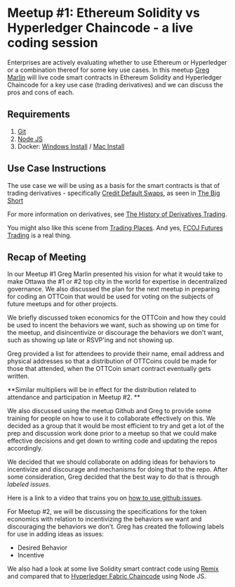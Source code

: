 # Meetup #1: Ethereum Solidity vs Hyperledger Chaincode - a live coding session

Enterprises are actively evaluating whether to use Ethereum or Hyperledger or a combination thereof for some key use cases. In this meetup [Greg Marlin](https://www.linkedin.com/in/greg-marlin-8a4528a/) will live code smart contracts in Ethereum Solidity and Hyperledger Chaincode for a key use case (trading derivatives) and we can discuss the pros and cons of each.

## Requirements


1. [Git](https://gist.github.com/derhuerst/1b15ff4652a867391f03)
2. [Node JS](https://nodejs.org/en/)
3. Docker: [Windows Install](https://docs.docker.com/docker-for-windows/install/) / [Mac Install](https://docs.docker.com/docker-for-mac/install/)



## Use Case Instructions

The use case we will be using as a basis for the smart contracts is that of trading derivatives - specifically [Credit Default Swaps](https://www.investopedia.com/terms/c/creditdefaultswap.asp), as seen in [The Big Short](https://www.youtube.com/watch?v=P-7HA9_qmdg)

For more information on derivatives, see [The History of Derivatives Trading](https://medium.com/market-protocol/the-history-of-derivatives-trading-631e9ab64fed). 

You might also like this scene from [Trading Places](https://www.youtube.com/watch?v=RLySXTIBS3c). And yes, [FCOJ Futures Trading](https://www.theice.com/products/30/FCOJ-A-Futures) is a real thing. 

## Recap of Meeting

In our Meetup #1 Greg Marlin presented his vision for what it would take to make Ottawa the #1 or #2 top city in the world for expertise in decentralized governance. We also discussed the plan for the next meetup in preparing for coding an OTTCoin that would be used for voting on the subjects of future meetups and for other projects. 

We briefly discussed token economics for the OTTCoin and how they could be used to incent the behaviors we want, such as showing up on time for the meetup, and disincentivize or discourage the behaviors we don't want, such as showing up late or RSVP'ing and not showing up. 

Greg provided a list for attendees to provide their name, email address and physical addresses so that a distribution of OTTCoins could be made for those that attended, when the OTTCoin smart contract eventually gets written. 

**Similar multipliers will be in effect for the distribution related to attendance and participation in Meetup #2. **

We also discussed using the meetup Github and Greg to provide some training for people on how to use it to collaborate effectively on this. We decided as a group that it would be most efficient to try and get a lot of the prep and discussion work done prior to a meetup so that we could make effective decisions and get down to writing code and updating the repos accordingly. 

We decided that we should collaborate on adding ideas for behaviors to incentivize and discourage and mechanisms for doing that to the repo. After some consideration, Greg decided that the best way to do that is through *labeled issues*. 

Here is a link to a video that trains you on [how to use github issues](https://www.youtube.com/watch?v=YshvUGgF_3o). 

For Meetup #2, we will be discussing the specifications for the token economics with relation to incentivizing the behaviors we want and discouraging the behaviors we don't. Greg has created the following labels for use in adding ideas as issues: 

- Desired Behavior
- Incentive


We also had a look at some live Solidity smart contract code using [Remix](https://remix.ethereum.org) and compared that to [Hyperledger Fabric Chaincode](https://hyperledger-fabric.readthedocs.io/en/latest/chaincode.html) using Node JS. 





